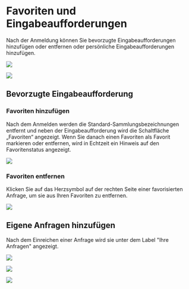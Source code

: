 # Favoriten und Eingabeaufforderungen

Nach der Anmeldung können Sie bevorzugte Eingabeaufforderungen hinzufügen oder entfernen oder persönliche Eingabeaufforderungen hinzufügen.

![](https://img.newzone.top/2023-06-05-13-51-23.png?imageMogr2/format/webp/thumbnail/500x)

![](https://img.newzone.top/2023-06-05-13-53-20.png?imageMogr2/format/webp)

## Bevorzugte Eingabeaufforderung

### Favoriten hinzufügen

Nach dem Anmelden werden die Standard-Sammlungsbezeichnungen entfernt und neben der Eingabeaufforderung wird die Schaltfläche „Favoriten“ angezeigt. Wenn Sie danach einen Favoriten als Favorit markieren oder entfernen, wird in Echtzeit ein Hinweis auf den Favoritenstatus angezeigt.

![](https://img.newzone.top/2023-06-05-13-56-01.png?imageMogr2/format/webp/thumbnail/500x)

### Favoriten entfernen

Klicken Sie auf das Herzsymbol auf der rechten Seite einer favorisierten Anfrage, um sie aus Ihren Favoriten zu entfernen.

![](https://img.newzone.top/2023-06-05-13-57-27.png?imageMogr2/format/webp/thumbnail/500x)

## Eigene Anfragen hinzufügen

Nach dem Einreichen einer Anfrage wird sie unter dem Label "Ihre Anfragen" angezeigt.

![](https://img.newzone.top/2023-06-05-13-58-16.png?imageMogr2/format/webp/thumbnail/500x)

![](https://img.newzone.top/2023-06-05-14-06-09.png?imageMogr2/format/webp)

![](https://img.newzone.top/2023-06-05-14-08-52.png?imageMogr2/format/webp/thumbnail/500x)
